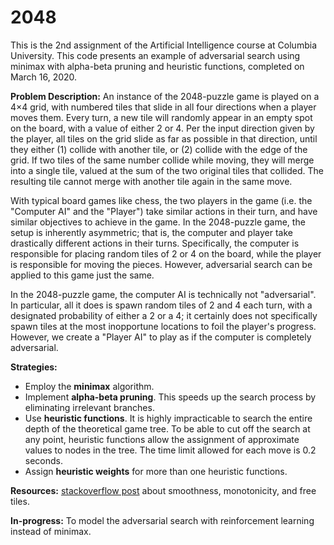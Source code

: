 # 2048
This is the 2nd assignment of the Artificial Intelligence course at Columbia University. This code presents an example of adversarial search using minimax with alpha-beta pruning and heuristic functions, completed on March 16, 2020.

**Problem Description:**
An instance of the 2048-puzzle game is played on a 4×4 grid, with numbered tiles that slide in all four directions when a player moves them. Every turn, a new tile will randomly appear in an empty spot on the board, with a value of either 2 or 4. Per the input direction given by the player, all tiles on the grid slide as far as possible in that direction, until they either (1) collide with another tile, or (2) collide with the edge of the grid. If two tiles of the same number collide while moving, they will merge into a single tile, valued at the sum of the two original tiles that collided. The resulting tile cannot merge with another tile again in the same move.

With typical board games like chess, the two players in the game (i.e. the "Computer AI" and the "Player") take similar actions in their turn, and have similar objectives to achieve in the game. In the 2048-puzzle game, the setup is inherently asymmetric; that is, the computer and player take drastically different actions in their turns. Specifically, the computer is responsible for placing random tiles of 2 or 4 on the board, while the player is responsible for moving the pieces. However, adversarial search can be applied to this game just the same.

In the 2048-puzzle game, the computer AI is technically not "adversarial". In particular, all it does is spawn random tiles of 2 and 4 each turn, with a designated probability of either a 2 or a 4; it certainly does not specifically spawn tiles at the most inopportune locations to foil the player's progress. However, we create a "Player AI" to play as if the computer is completely adversarial.

**Strategies:**

- Employ the **minimax** algorithm. 
- Implement **alpha-beta pruning**. This speeds up the search process by eliminating irrelevant branches.
- Use **heuristic functions**. It is highly impracticable to search the entire depth of the theoretical game tree. To be able to cut off the search at any point, heuristic functions allow the assignment of approximate values to nodes in the tree. The time limit allowed for each move is 0.2 seconds.
- Assign **heuristic weights** for more than one heuristic functions.

**Resources:** 
[stackoverflow post](https://stackoverflow.com/questions/22342854/what-is-the-optimal-algorithm-for-the-game-2048) about smoothness, monotonicity, and free tiles.

**In-progress:**
To model the adversarial search with reinforcement learning instead of minimax.
